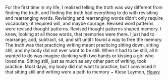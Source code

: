 For the first time in my life, I realized telling the truth was way different from finding the truth, and finding the truth had everything to do with revisiting and rearranging words. Revisiting and rearranging words didn't only require vocabulary; it required will, and maybe courage. Revised word patterns were revised thought patterns. Revised thought patterns shaped memory. I knew, looking at all those words, that memories were there. I just had to rearrange, add, subtract, sit, and sift until I found a way to free the memory. The truth was that practicing writing meant practicing sitting down, sitting still, and my body did not ever want to be still. When it had to be still, all it wanted to do was imagine dunking with two hands or kissing a girl who loved me. Sitting still, just as much as any other part of writing, took practice. Most days, my body did not want to practice, but I convinced it that sitting still and writing were a path to memory ~ Kiese Laymon, [Heavy](https://emea01.safelinks.protection.outlook.com/?url=https%3A%2F%2Flondonwriterssalon.us4.list-manage.com%2Ftrack%2Fclick%3Fu%3D8b047263967451488070a8ad0%26id%3Dbca9d67867%26e%3Dd0baf97615&data=04%7C01%7C%7C490035991452412636ed08d966d731dd%7C84df9e7fe9f640afb435aaaaaaaaaaaa%7C1%7C0%7C637653896702142325%7CUnknown%7CTWFpbGZsb3d8eyJWIjoiMC4wLjAwMDAiLCJQIjoiV2luMzIiLCJBTiI6Ik1haWwiLCJXVCI6Mn0%3D%7C1000&sdata=02TTiHII2UwZswtnuL5fEuHhUwMcFLvKSGs7Z4v9Udo%3D&reserved=0 "Protected by Outlook: https://londonwriterssalon.us4.list-manage.com/track/click?u=8b047263967451488070a8ad0&id=bca9d67867&e=d0baf97615. Click or tap to follow the link.")